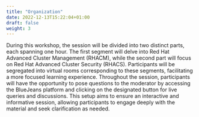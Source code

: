 ```yaml
---
title: "Organization"
date: 2022-12-13T15:22:04+01:00
draft: false
weight: 3
---
```



During this workshop, the session will be divided into two distinct parts, each spanning one hour. The first segment will delve into Red Hat Advanced Cluster Management (RHACM), while the second part will focus on Red Hat Advanced Cluster Security (RHACS). Participants will be segregated into virtual rooms corresponding to these segments, facilitating a more focused learning experience. Throughout the session, participants will have the opportunity to pose questions to the moderator by accessing the BlueJeans platform and clicking on the designated button for live queries and discussions. This setup aims to ensure an interactive and informative session, allowing participants to engage deeply with the material and seek clarification as needed.